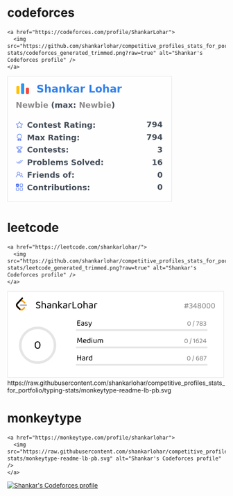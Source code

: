 # codeforces
```
<a href="https://codeforces.com/profile/ShankarLohar">
  <img src="https://github.com/shankarlohar/competitive_profiles_stats_for_portfolio/blob/cp-stats/codeforces_generated_trimmed.png?raw=true" alt="Shankar's Codeforces profile" />
</a>
```
<a href="https://codeforces.com/profile/ShankarLohar">
  <img src="https://github.com/shankarlohar/competitive_profiles_stats_for_portfolio/blob/cp-stats/codeforces_generated_trimmed.png?raw=true" alt="Shankar's Codeforces profile" />
</a>

# leetcode
```
<a href="https://leetcode.com/shankarlohar/">
  <img src="https://github.com/shankarlohar/competitive_profiles_stats_for_portfolio/blob/cp-stats/leetcode_generated_trimmed.png?raw=true" alt="Shankar's Codeforces profile" />
</a>
```
<a href="https://leetcode.com/shankarlohar/">
  <img src="https://github.com/shankarlohar/competitive_profiles_stats_for_portfolio/blob/cp-stats/leetcode_generated_trimmed.png?raw=true" alt="Shankar's Codeforces profile" />
</a>
https://raw.githubusercontent.com/shankarlohar/competitive_profiles_stats_for_portfolio/typing-stats/monkeytype-readme-lb-pb.svg

# monkeytype
```
<a href="https://monkeytype.com/profile/shankarlohar">
  <img src="https://raw.githubusercontent.com/shankarlohar/competitive_profiles_stats_for_portfolio/typing-stats/monkeytype-readme-lb-pb.svg" alt="Shankar's Codeforces profile" />
</a>
```
<a href="https://monkeytype.com/profile/shankarlohar">
  <img src="https://raw.githubusercontent.com/shankarlohar/competitive_profiles_stats_for_portfolio/typing-stats/monkeytype-readme-lb-pb.svg" alt="Shankar's Codeforces profile" />
</a>
